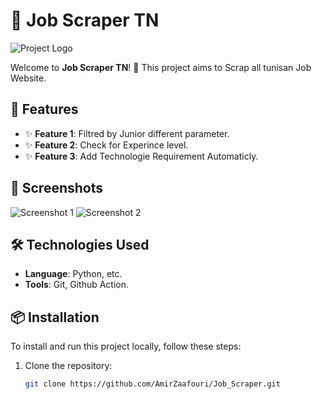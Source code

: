 # 🌟 Job Scraper TN

![Project Logo](link_to_your_logo_image)

Welcome to **Job Scraper TN**! 🎉 This project aims to Scrap all tunisan Job Website.

## 🚀 Features

- ✨ **Feature 1**: Filtred by Junior different parameter.
- ✨ **Feature 2**: Check for Experince level.
- ✨ **Feature 3**: Add Technologie Requirement Automaticly.

## 📸 Screenshots

![Screenshot 1](link_to_screenshot_1)
![Screenshot 2](link_to_screenshot_2)

## 🛠️ Technologies Used

- **Language**: Python, etc.
- **Tools**: Git, Github Action.

## 📦 Installation

To install and run this project locally, follow these steps:

1. Clone the repository:
   ```bash
   git clone https://github.com/AmirZaafouri/Job_Scraper.git
   ```
